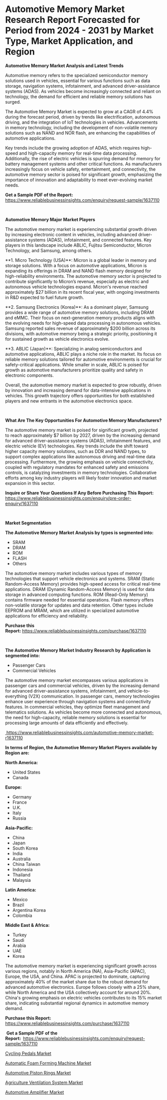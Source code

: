 <p><h1>Automotive Memory Market Research Report Forecasted for Period from 2024 -  2031 by Market Type, Market Application, and Region</h1></p><p><strong>Automotive Memory Market Analysis and Latest Trends</strong></p>
<p><p>Automotive memory refers to the specialized semiconductor memory solutions used in vehicles, essential for various functions such as data storage, navigation systems, infotainment, and advanced driver-assistance systems (ADAS). As vehicles become increasingly connected and reliant on technology, the demand for efficient and reliable memory solutions has surged.</p><p>The Automotive Memory Market is expected to grow at a CAGR of 4.4% during the forecast period, driven by trends like electrification, autonomous driving, and the integration of IoT technologies in vehicles. Advancements in memory technology, including the development of non-volatile memory solutions such as NAND and NOR flash, are enhancing the capabilities of automotive applications.</p><p>Key trends include the growing adoption of ADAS, which requires high-speed and high-capacity memory for real-time data processing. Additionally, the rise of electric vehicles is spurring demand for memory for battery management systems and other critical functions. As manufacturers increasingly focus on vehicle safety, entertainment, and connectivity, the automotive memory sector is poised for significant growth, emphasizing the importance of innovation and adaptability to meet ever-evolving market needs.</p></p>
<p><strong>Get a Sample PDF of the Report:&nbsp;</strong> <a href="https://www.reliablebusinessinsights.com/enquiry/request-sample/1637110?utm_campaign=96&utm_medium=2&utm_source=Github&utm_content=ia&utm_term=01112024&utm_id=automotive-memory">https://www.reliablebusinessinsights.com/enquiry/request-sample/1637110</a></p>
<p>&nbsp;</p>
<p><strong>Automotive Memory Major Market Players</strong></p>
<p><p>The automotive memory market is experiencing substantial growth driven by increasing electronic content in vehicles, including advanced driver-assistance systems (ADAS), infotainment, and connected features. Key players in this landscape include ABLIC, Fujitsu Semiconductor, Micron Technology, and Samsung, among others.</p><p>**1. Micro Technology (USA)**: Micron is a global leader in memory and storage solutions. With a focus on automotive applications, Micron is expanding its offerings in DRAM and NAND flash memory designed for high-reliability environments. The automotive memory sector is projected to contribute significantly to Micron’s revenue, especially as electric and autonomous vehicle technologies expand. Micron's revenue reached approximately $27 billion in its recent fiscal year, with ongoing investments in R&D expected to fuel future growth.</p><p>**2. Samsung Electronics (Korea)**: As a dominant player, Samsung provides a wide range of automotive memory solutions, including DRAM and eMMC. Their focus on next-generation memory products aligns with the evolving needs for high-speed data processing in autonomous vehicles. Samsung reported sales revenue of approximately $200 billion across its divisions, with automotive memory being a strategic priority, positioning it for sustained growth as vehicle electronics evolve.</p><p>**3. ABLIC (Japan)**: Specializing in analog semiconductors and automotive applications, ABLIC plays a niche role in the market. Its focus on reliable memory solutions tailored for automotive environments is crucial for safety-critical applications. While smaller in scale, ABLIC is poised for growth as automotive manufacturers prioritize quality and safety in electronic components.</p><p>Overall, the automotive memory market is expected to grow robustly, driven by innovation and increasing demand for data-intensive applications in vehicles. This growth trajectory offers opportunities for both established players and new entrants in the automotive electronics space.</p></p>
<p>&nbsp;</p>
<p><strong>What Are The Key Opportunities For Automotive Memory Manufacturers?</strong></p>
<p><p>The automotive memory market is poised for significant growth, projected to reach approximately $7 billion by 2027, driven by the increasing demand for advanced driver-assistance systems (ADAS), infotainment features, and electric vehicle (EV) technologies. Key trends include the shift toward higher capacity memory solutions, such as DDR and NAND types, to support complex applications like autonomous driving and real-time data processing. Furthermore, the growing emphasis on vehicle connectivity, coupled with regulatory mandates for enhanced safety and emissions controls, is catalyzing investments in memory technologies. Collaborative efforts among key industry players will likely foster innovation and market expansion in this sector.</p></p>
<p><strong>Inquire or Share Your Questions If Any Before Purchasing This Report:</strong> <a href="https://www.reliablebusinessinsights.com/enquiry/pre-order-enquiry/1637110?utm_campaign=96&utm_medium=2&utm_source=Github&utm_content=ia&utm_term=01112024&utm_id=automotive-memory">https://www.reliablebusinessinsights.com/enquiry/pre-order-enquiry/1637110</a></p>
<p>&nbsp;</p>
<p><strong>Market Segmentation</strong></p>
<p><strong>The Automotive Memory Market Analysis by types is segmented into:</strong></p>
<p><ul><li>SRAM</li><li>DRAM</li><li>ROM</li><li>FLASH</li><li>Others</li></ul></p>
<p><p>The automotive memory market includes various types of memory technologies that support vehicle electronics and systems. SRAM (Static Random-Access Memory) provides high-speed access for critical real-time applications. DRAM (Dynamic Random-Access Memory) is used for data storage in advanced computing functions. ROM (Read-Only Memory) contains firmware needed for essential operations. Flash memory offers non-volatile storage for updates and data retention. Other types include EEPROM and MRAM, which are utilized in specialized automotive applications for efficiency and reliability.</p></p>
<p><strong>Purchase this Report:&nbsp;</strong><a href="https://www.reliablebusinessinsights.com/purchase/1637110?utm_campaign=96&utm_medium=2&utm_source=Github&utm_content=ia&utm_term=01112024&utm_id=automotive-memory">https://www.reliablebusinessinsights.com/purchase/1637110</a></p>
<p>&nbsp;</p>
<p><strong>The Automotive Memory Market Industry Research by Application is segmented into:</strong></p>
<p><ul><li>Passenger Cars</li><li>Commercial Vehicles</li></ul></p>
<p><p>The automotive memory market encompasses various applications in passenger cars and commercial vehicles, driven by the increasing demand for advanced driver-assistance systems, infotainment, and vehicle-to-everything (V2X) communication. In passenger cars, memory technologies enhance user experience through navigation systems and connectivity features. In commercial vehicles, they optimize fleet management and telematics solutions. As vehicles become more connected and autonomous, the need for high-capacity, reliable memory solutions is essential for processing large amounts of data efficiently and effectively.</p></p>
<p><a href="https://www.reliablebusinessinsights.com/automotive-memory-market-r1637110?utm_campaign=96&utm_medium=2&utm_source=Github&utm_content=ia&utm_term=01112024&utm_id=automotive-memory">&nbsp;https://www.reliablebusinessinsights.com/automotive-memory-market-r1637110</a></p>
<p><strong>In terms of Region, the Automotive Memory Market Players available by Region are:</strong></p>
<p>
    <p> <strong> North America: </strong>
        <ul>
            <li>United States</li>
            <li>Canada</li>
        </ul>
        </p> 
    <p> <strong> Europe: </strong>
        <ul>
            <li>Germany</li>
            <li>France</li>
            <li>U.K.</li>
            <li>Italy</li>
            <li>Russia</li>
        </ul>
        </p> 
    <p> <strong> Asia-Pacific: </strong>
        <ul>
            <li>China</li>
            <li>Japan</li>
            <li>South Korea</li>
            <li>India</li>
            <li>Australia</li>
            <li>China Taiwan</li>
            <li>Indonesia</li>
            <li>Thailand</li>
            <li>Malaysia</li>
        </ul>
        </p> 
    <p> <strong> Latin America: </strong>
        <ul>
            <li>Mexico</li>
            <li>Brazil</li>
            <li>Argentina Korea</li>
            <li>Colombia</li>
        </ul>
        </p> 
    <p> <strong> Middle East & Africa: </strong>
        <ul>
            <li>Turkey</li>
            <li>Saudi</li>
            <li>Arabia</li>
            <li>UAE</li>
            <li>Korea</li>
        </ul>
    </p>
    </p>
<p><p>The automotive memory market is experiencing significant growth across various regions, notably in North America (NA), Asia-Pacific (APAC), Europe, the USA, and China. APAC is projected to dominate, capturing approximately 40% of the market share due to the robust demand for advanced automotive electronics. Europe follows closely with a 25% share, while North America and the USA collectively account for around 20%. China's growing emphasis on electric vehicles contributes to its 15% market share, indicating substantial regional dynamics in automotive memory demand.</p></p>
<p><strong>Purchase this Report: </strong><a href="https://www.reliablebusinessinsights.com/purchase/1637110?utm_campaign=96&utm_medium=2&utm_source=Github&utm_content=ia&utm_term=01112024&utm_id=automotive-memory">https://www.reliablebusinessinsights.com/purchase/1637110</a></p>
<p>&nbsp;<strong>Get a Sample PDF of the Report:&nbsp;&nbsp;</strong><a href="https://www.reliablebusinessinsights.com/enquiry/request-sample/1637110?utm_campaign=96&utm_medium=2&utm_source=Github&utm_content=ia&utm_term=01112024&utm_id=automotive-memory">https://www.reliablebusinessinsights.com/enquiry/request-sample/1637110</a></p>
<p><strong></strong></p>
<p><p><a href="https://www.linkedin.com/pulse/analyzing-global-cycling-pedals-market-growth-prospects-rfmac?utm_campaign=96&utm_medium=2&utm_source=Github&utm_content=ia&utm_term=01112024&utm_id=automotive-memory">Cycling Pedals Market</a></p><p><a href="https://www.linkedin.com/pulse/automatic-foam-forming-machine-market-global-insights-vhaqc?utm_campaign=96&utm_medium=2&utm_source=Github&utm_content=ia&utm_term=01112024&utm_id=automotive-memory">Automatic Foam Forming Machine Market</a></p><p><a href="https://github.com/akrenkthongy/Market-Research-Report-List-1/blob/main/automotive-piston-rings-market.md?utm_campaign=96&utm_medium=2&utm_source=Github&utm_content=ia&utm_term=01112024&utm_id=automotive-memory">Automotive Piston Rings Market</a></p><p><a href="https://issuu.com/reportprime-2/docs/agriculture-ventilation-system-mark_9269be00d30848?utm_campaign=96&utm_medium=2&utm_source=Github&utm_content=ia&utm_term=01112024&utm_id=automotive-memory">Agriculture Ventilation System Market</a></p><p><a href="https://github.com/MegiDuro586/Market-Research-Report-List-1/blob/main/automotive-amplifier-market.md?utm_campaign=96&utm_medium=2&utm_source=Github&utm_content=ia&utm_term=01112024&utm_id=automotive-memory">Automotive Amplifier Market</a></p></p>
